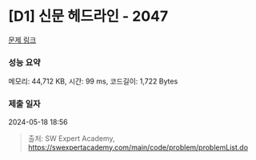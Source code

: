 # [D1] 신문 헤드라인 - 2047 

[문제 링크](https://swexpertacademy.com/main/code/problem/problemDetail.do?contestProbId=AV5QKsLaAy0DFAUq) 

### 성능 요약

메모리: 44,712 KB, 시간: 99 ms, 코드길이: 1,722 Bytes

### 제출 일자

2024-05-18 18:56



> 출처: SW Expert Academy, https://swexpertacademy.com/main/code/problem/problemList.do